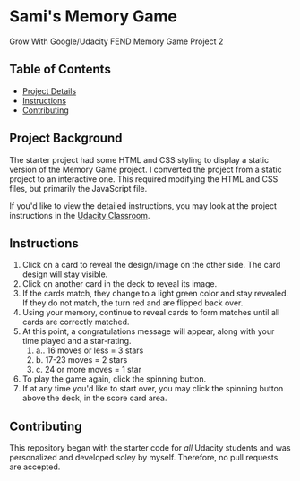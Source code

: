 # Sami's Memory Game 
Grow With Google/Udacity FEND Memory Game Project 2

## Table of Contents

* [Project Details](#projectdetails)
* [Instructions](#instructions)
* [Contributing](#contributing)

## Project Background

The starter project had some HTML and CSS styling to display a static version of the Memory Game project.  I converted the project from a static project to an interactive one. This required modifying the HTML and CSS files, but primarily the JavaScript file.

If you'd like to view the detailed instructions,  you may look at the project instructions in the [Udacity Classroom](https://classroom.udacity.com/me).

## Instructions

1. Click on a card to reveal the design/image on the other side.  The card design will stay visible.
2. Click on another card in the deck to reveal its image.
3. If the cards match, they change to a light green color and stay revealed.  If they do not match, the turn red and are flipped back over.
4. Using your memory, continue to reveal cards to form matches until all cards are correctly matched.
5. At this point, a congratulations message will appear, along with your time played and a star-rating. 
    <ol><li>a.. 16 moves or less = 3 stars</li>
    <li>b. 17-23 moves = 2 stars</li>
    <li>c. 24 or more moves = 1 star</li></ol>
6. To play the game again, click the spinning button.
7. If at any time you'd like to start over, you may click the spinning button above the deck, in the score card area.

## Contributing

This repository began with the starter code for _all_ Udacity students and was personalized and developed soley by myself.  Therefore, no pull requests are accepted.


